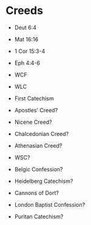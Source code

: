 # Creeds

- Deut 6:4
- Mat 16:16
- 1 Cor 15:3-4
- Eph 4:4-6

- WCF
- WLC
- First Catechism
- Apostles' Creed?
- Nicene Creed?
- Chalcedonian Creed?
- Athenasian Creed?
- WSC?
- Belgic Confession?
- Heidelberg Catechism?
- Cannons of Dort?
- London Baptist Confession?
- Puritan Catechism?
